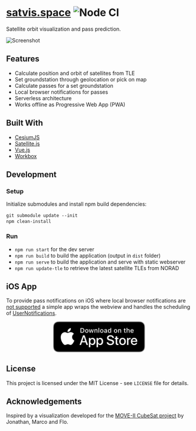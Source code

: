# [satvis.space](https://satvis.space) ![Node CI](https://github.com/Flowm/satvis/workflows/Node%20CI/badge.svg)

Satellite orbit visualization and pass prediction.

![Screenshot](https://user-images.githubusercontent.com/1117666/47623704-f0c3e900-db14-11e8-9cf9-7bf13acb267c.png)

## Features
- Calculate position and orbit of satellites from TLE
- Set groundstation through geolocation or pick on map
- Calculate passes for a set groundstation
- Local browser notifications for passes
- Serverless architecture
- Works offline as Progressive Web App (PWA)

## Built With
- [CesiumJS](https://cesiumjs.org)
- [Satellite.js](https://github.com/shashwatak/satellite-js)
- [Vue.js](https://vuejs.org)
- [Workbox](https://developers.google.com/web/tools/workbox)

## Development

### Setup
Initialize submodules and install npm build dependencies:
```
git submodule update --init
npm clean-install
```

### Run
- `npm run start` for the dev server
- `npm run build` to build the application (output in `dist` folder)
- `npm run serve` to build the application and serve with static webserver
- `npm run update-tle` to retrieve the latest satellite TLEs from NORAD

## iOS App
To provide pass notifications on iOS where local browser notifications are [not
supported](https://developer.mozilla.org/en-US/docs/Web/API/Notifications_API#Browser_compatibility)
a simple app wraps the webview and handles the scheduling of
[UserNotifications](https://developer.apple.com/documentation/usernotifications).

<p align="center"><a href="https://apps.apple.com/app/satvis/id1441084766"><img src="src/assets/app-store-badge.svg" width="250" /></a></p>

## License
This project is licensed under the MIT License - see `LICENSE` file for details.

## Acknowledgements
Inspired by a visualization developed for the [MOVE-II CubeSat project](https://www.move2space.de) by Jonathan, Marco and Flo.
